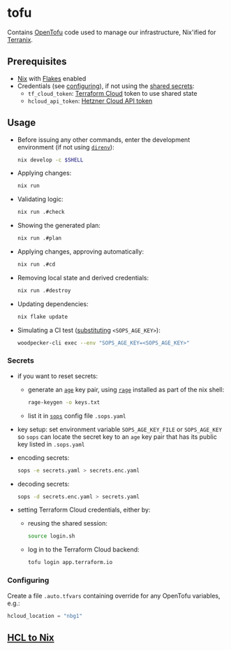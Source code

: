 # tofu

Contains [OpenTofu](https://opentofu.org/) code used to manage our infrastructure, Nix'ified for [Terranix](https://terranix.org/).

## Prerequisites

- [Nix](https://nix.dev/) with [Flakes](https://nixos.wiki/wiki/Flakes) enabled
- Credentials (see [configuring](#configuring)), if not using the [shared secrets](#secrets):
  - `tf_cloud_token`: [Terraform Cloud](https://app.terraform.io/) token to use shared state
  - `hcloud_api_token`: [Hetzner Cloud API token](https://docs.hetzner.com/cloud/api/getting-started/generating-api-token)

## Usage

- Before issuing any other commands, enter the development environment (if not using [`direnv`](https://zero-to-flakes.com/direnv)):

    ```sh
    nix develop -c $SHELL
    ```

- Applying changes:

    ```sh
    nix run
    ```

- Validating logic:

    ```sh
    nix run .#check
    ```

- Showing the generated plan:

    ```sh
    nix run .#plan
    ```

- Applying changes, approving automatically:

    ```sh
    nix run .#cd
    ```

- Removing local state and derived credentials:

    ```sh
    nix run .#destroy
    ```

- Updating dependencies:

    ```sh
    nix flake update
    ```

- Simulating a CI test ([substituting](#secrets) `<SOPS_AGE_KEY>`):

    ```sh
    woodpecker-cli exec --env "SOPS_AGE_KEY=<SOPS_AGE_KEY>"
    ```

### Secrets

- if you want to reset secrets:
  - generate an [`age`](https://age-encryption.org/) key pair, using [`rage`](https://github.com/str4d/rage) installed as part of the nix shell:

    ```sh
    rage-keygen -o keys.txt
    ```

  - list it in [`sops`](https://getsops.io/) config file `.sops.yaml`
- key setup: set environment variable `SOPS_AGE_KEY_FILE` or `SOPS_AGE_KEY` so `sops` can locate the secret key to an `age` key pair that has its public key listed in `.sops.yaml`
- encoding secrets:

    ```sh
    sops -e secrets.yaml > secrets.enc.yaml
    ```

- decoding secrets:

    ```sh
    sops -d secrets.enc.yaml > secrets.yaml
    ```

- setting Terraform Cloud credentials, either by:
  - reusing the shared session:

    ```sh
    source login.sh
    ```

  - log in to the Terraform Cloud backend:

    ```sh
    tofu login app.terraform.io
    ```

### Configuring

Create a file `.auto.tfvars` containing override for any OpenTofu variables, e.g.:

```tfvars
hcloud_location = "nbg1"
```

## [HCL to Nix](https://gist.github.com/KiaraGrouwstra/249ede6a7dfc00ea44d85bc6bdbcd875)

